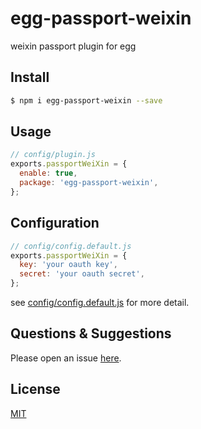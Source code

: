 # egg-passport-weixin

weixin passport plugin for egg

## Install

```bash
$ npm i egg-passport-weixin --save
```

## Usage

```js
// config/plugin.js
exports.passportWeiXin = {
  enable: true,
  package: 'egg-passport-weixin',
};
```

## Configuration

```js
// config/config.default.js
exports.passportWeiXin = {
  key: 'your oauth key',
  secret: 'your oauth secret',
};
```

see [config/config.default.js](config/config.default.js) for more detail.

## Questions & Suggestions

Please open an issue [here](https://github.com/liyunde/egg-passport-weixin/issues).

## License

[MIT](LICENSE.txt)
